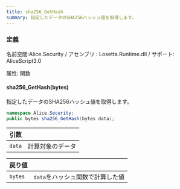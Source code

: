 ```yaml
---
title: sha256_GetHash
summary: 指定したデータのSHA256ハッシュ値を取得します。
---
```


### 定義
名前空間:Alice.Security / アセンブリ : Losetta.Runtime.dll / サポート: AliceScript3.0

属性: 関数

#### sha256_GetHash(bytes)

指定したデータのSHA256ハッシュ値を取得します。

```cs title="AliceScript"
namespace Alice.Security;
public bytes sha256_GetHash(bytes data);
```

|引数| |
|-|-|
|`data`|計算対象のデータ|

|戻り値| |
|-|-|
|`bytes`|`data`をハッシュ関数で計算した値|